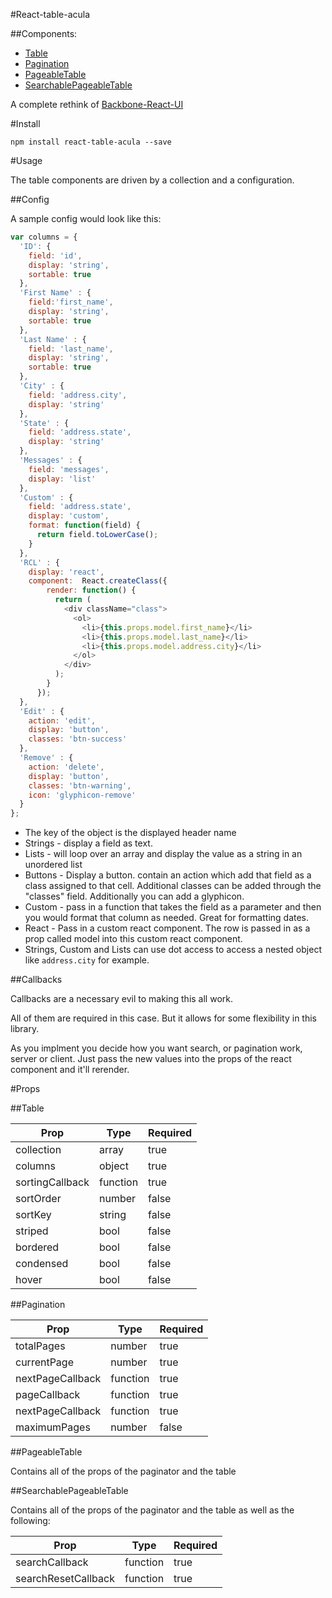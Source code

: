 #React-table-acula

##Components:
* [Table](#table)
* [Pagination](#pagination)
* [PageableTable](#pageabletable)
* [SearchablePageableTable](#searchablepageabletable)

A complete rethink of [Backbone-React-UI](https://github.com/securingsincity/backbone-react-ui)

#Install

`npm install react-table-acula --save`

#Usage

The table components are driven by a collection and a configuration.


##Config

A sample config would look like this:

```javascript
var columns = {
  'ID': {
    field: 'id',
    display: 'string',
    sortable: true
  },
  'First Name' : {
    field:'first_name',
    display: 'string',
    sortable: true
  },
  'Last Name' : {
    field: 'last_name',
    display: 'string',
    sortable: true
  },
  'City' : {
    field: 'address.city',
    display: 'string'
  },
  'State' : {
    field: 'address.state',
    display: 'string'
  },
  'Messages' : {
    field: 'messages',
    display: 'list'
  },
  'Custom' : {
    field: 'address.state',
    display: 'custom',
    format: function(field) {
      return field.toLowerCase();
    }
  },
  'RCL' : {
    display: 'react',
    component:  React.createClass({
        render: function() {
          return (
            <div className="class">
              <ol>
                <li>{this.props.model.first_name}</li>
                <li>{this.props.model.last_name}</li>
                <li>{this.props.model.address.city}</li>
              </ol>
            </div>
          );
        }
      });
  },
  'Edit' : {
    action: 'edit',
    display: 'button',
    classes: 'btn-success'
  },
  'Remove' : {
    action: 'delete',
    display: 'button',
    classes: 'btn-warning',
    icon: 'glyphicon-remove'
  }
};
```
* The key of the object is the displayed header name
* Strings  - display a field as text.
* Lists - will loop over an array and display the value as a string in an unordered list
* Buttons - Display a button. contain an action which add that field as a class assigned to that cell. Additional classes can be added through the "classes" field. Additionally you can add a glyphicon.
* Custom - pass in a function that takes the field as a parameter and then you would format that column as needed. Great for formatting dates.
* React - Pass in a custom react component. The row is passed in as a prop called model into this custom react component.
* Strings, Custom and Lists can use dot access to access a nested object like `address.city` for example.


##Callbacks

Callbacks are a necessary evil to making this all work.

All of them are required in this case. But it allows for some flexibility in this library.

As you implment you decide how you want search, or pagination work, server or client. Just pass the new values into the props of the react component and it'll rerender.


#Props

##Table

|Prop|Type| Required|
|-----|----|--------|
|collection|array| true|
|columns|object| true|
|sortingCallback|function| true|
|sortOrder|number| false|
|sortKey|string| false|
|striped|bool| false|
|bordered|bool| false|
|condensed|bool| false|
|hover|bool| false|

##Pagination

|Prop|Type| Required|
|-----|----|--------|
|totalPages|number| true|
|currentPage|number| true|
|nextPageCallback|function| true|
|pageCallback|function| true|
|nextPageCallback|function| true|
|maximumPages|number| false|

##PageableTable

Contains all of the props of the paginator and the table

##SearchablePageableTable

Contains all of the props of the paginator and the table as well as the following:

|Prop|Type| Required|
|-----|----|--------|
|searchCallback|function| true|
|searchResetCallback|function| true|